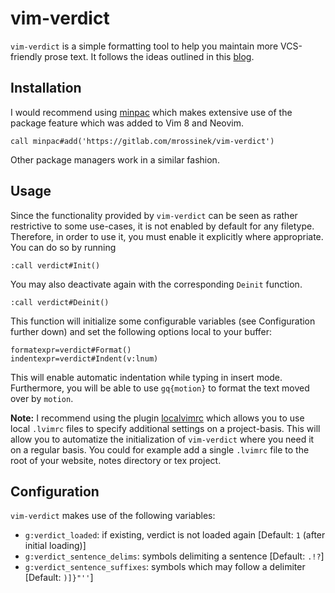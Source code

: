vim-verdict
===========

`vim-verdict` is a simple formatting tool to help you maintain more VCS-friendly
  prose text.
It follows the ideas outlined in this [blog](http://dustycloud.org/blog/vcs-friendly-patchable-document-line-wrapping/).

Installation
------------

I would recommend using [minpac](https://github.com/k-takata/minpac) which makes extensive use of the package feature
which was added to Vim 8 and Neovim.
```
call minpac#add('https://gitlab.com/mrossinek/vim-verdict')
```
Other package managers work in a similar fashion.

Usage
-----

Since the functionality provided by `vim-verdict` can be seen as rather
  restrictive to some use-cases, it is not enabled by default for any filetype.
Therefore, in order to use it, you must enable it explicitly where appropriate.
You can do so by running
```
:call verdict#Init()
```
You may also deactivate again with the corresponding `Deinit` function.
```
:call verdict#Deinit()
```
This function will initialize some configurable variables (see Configuration
  further down) and set the following options local to your buffer:
```
formatexpr=verdict#Format()
indentexpr=verdict#Indent(v:lnum)
```
This will enable automatic indentation while typing in insert mode.
Furthermore, you will be able to use `gq{motion}` to format the text moved over
  by `motion`.

**Note:** I recommend using the plugin [localvimrc](https://github.com/embear/vim-localvimrc) which allows you to use local
  `.lvimrc` files to specify additional settings on a project-basis.
This will allow you to automatize the initialization of `vim-verdict` where you
  need it on a regular basis.
You could for example add a single `.lvimrc` file to the root of your website,
  notes directory or tex project.

Configuration
-------------

`vim-verdict` makes use of the following variables:

* `g:verdict_loaded`: if existing, verdict is not loaded again [Default: `1` (after initial loading)]
* `g:verdict_sentence_delims`: symbols delimiting a sentence [Default: `.!?`]
* `g:verdict_sentence_suffixes`: symbols which may follow a delimiter [Default: `)]}"''`]

